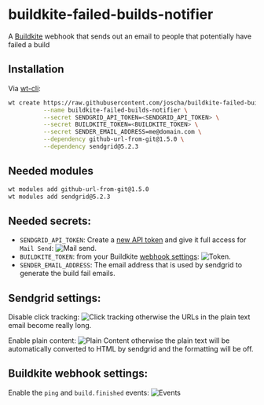 # buildkite-failed-builds-notifier
A [Buildkite](http://www.buildkite.com) webhook that sends out an email to people that potentially have failed a build

## Installation
Via [wt-cli](https://github.com/auth0/wt-cli):

```sh
wt create https://raw.githubusercontent.com/joscha/buildkite-failed-builds-notifier/master/failed-builds-notification.js \
          --name buildkite-failed-builds-notifier \
          --secret SENDGRID_API_TOKEN=<SENDGRID_API_TOKEN> \
          --secret BUILDKITE_TOKEN=<BUILDKITE_TOKEN> \
          --secret SENDER_EMAIL_ADDRESS=me@domain.com \
          --dependency github-url-from-git@1.5.0 \
          --dependency sendgrid@5.2.3
```


## Needed modules
```sh
wt modules add github-url-from-git@1.5.0
wt modules add sendgrid@5.2.3
```

## Needed secrets:
* `SENDGRID_API_TOKEN`: Create a [new API token](https://app.sendgrid.com/settings/api_keys) and give it full access for `Mail Send`: ![Mail send](https://www.evernote.com/l/AAUYmBRDNGlBC49CptIHh23AKDcNNyEuECQ).
* `BUILDKITE_TOKEN`: from your Buildkite [webhook settings](https://buildkite.com/organizations/your-org/services/webhook/new):
![Token](https://www.evernote.com/shard/s5/sh/90cdaa51-1228-4fde-9946-d8528d667068/f525470a8a87aa67/res/fabcaa5f-3130-4458-b93f-9621f2480e24/skitch.png).
* `SENDER_EMAIL_ADDRESS`: The email address that is used by sendgrid to generate the build fail emails.


## Sendgrid settings:

Disable click tracking:
![Click tracking](https://www.evernote.com/shard/s5/sh/b9c38491-b076-4a19-8957-442d68ec5a7f/631fd8ed08c085ff/res/65be894a-7e1f-4f48-925a-8687e78b99fb/skitch.png)
otherwise the URLs in the plain text email become really long.

Enable plain content:
![Plain Content](https://www.evernote.com/shard/s5/sh/3bc8c825-b307-41d8-8c98-ffe82a735b29/6d1a8794ea5158c5/res/c58ef61f-739a-4c96-92d5-5eaffd902eb4/skitch.png) otherwise the plain text will be automatically converted to HTML by sendgrid and the formatting will be off.

## Buildkite webhook settings:

Enable the `ping` and `build.finished` events:
![Events](https://www.evernote.com/shard/s5/sh/1b02a9be-c6f2-42ab-9055-bc3d1a29e605/5881436703a458d2/res/800e9d0a-6599-4ba0-8195-4c3e9bff735a/skitch.png)

